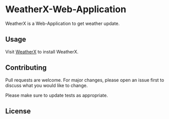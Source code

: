 # WeatherX-Web-Application

WeatherX is a Web-Application to get weather update.

## Usage

 Visit [WeatherX](https://xanmoy.github.io/WeatherX-Web-Application/) to install WeatherX.

## Contributing

Pull requests are welcome. For major changes, please open an issue first
to discuss what you would like to change.

Please make sure to update tests as appropriate.

## License

<!-- [MIT](https://choosealicense.com/licenses/mit/) -->
